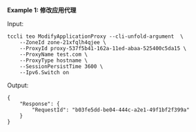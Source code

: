 **Example 1: 修改应用代理**



Input: 

```
tccli teo ModifyApplicationProxy --cli-unfold-argument  \
    --ZoneId zone-21xfqlh4qjee \
    --ProxyId proxy-537f5b41-162a-11ed-abaa-525400c5da15 \
    --ProxyName test.com \
    --ProxyType hostname \
    --SessionPersistTime 3600 \
    --Ipv6.Switch on
```

Output: 
```
{
    "Response": {
        "RequestId": "b03fe5dd-be04-444c-a2e1-49f1bf2f399a"
    }
}
```

